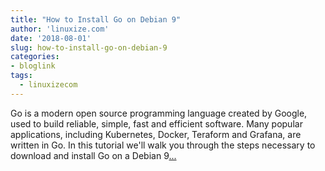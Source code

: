 ```yaml
---
title: "How to Install Go on Debian 9"
author: 'linuxize.com'
date: '2018-08-01'
slug: how-to-install-go-on-debian-9
categories:
- bloglink
tags:
  - linuxizecom
---
```


Go is a modern open source programming language created by Google, used to build reliable, simple, fast and efficient software. Many popular applications, including Kubernetes, Docker, Teraform and Grafana, are written in Go. In this tutorial we'll walk you through the steps necessary to download and install Go on a Debian 9[... <i class="fas fa-external-link-alt"></i>](https://linuxize.com/post/how-to-install-go-on-debian-9/)

